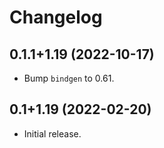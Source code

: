 # Changelog

## 0.1.1+1.19 (2022-10-17)

* Bump `bindgen` to 0.61.

## 0.1+1.19 (2022-02-20)

* Initial release.
